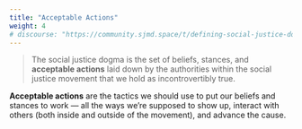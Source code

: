 ```yaml
---
title: "Acceptable Actions"
weight: 4
# discourse: "https://community.sjmd.space/t/defining-social-justice-dogma"
---
```


> The social justice dogma is the set of beliefs, stances, and **acceptable actions** laid down by the authorities within the social justice movement that we hold as incontrovertibly true.

**Acceptable actions** are the tactics we should use to put our beliefs and stances to work — all the ways we’re supposed to show up, interact with others (both inside and outside of the movement), and advance the cause.
